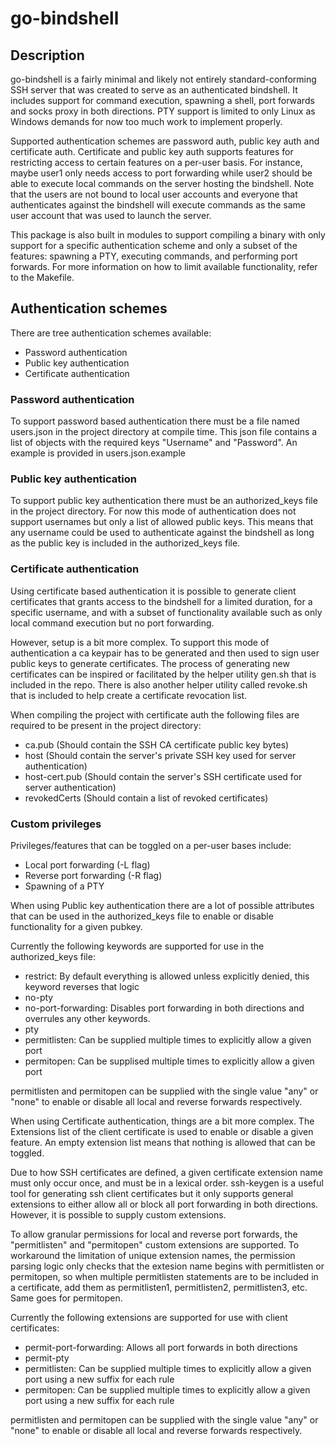 # go-bindshell

## Description
go-bindshell is a fairly minimal and likely not entirely standard-conforming
SSH server that was created to serve as an authenticated bindshell. It includes
support for command execution, spawning a shell, port forwards and socks proxy
in both directions. PTY support is limited to only Linux as Windows demands for
now too much work to implement properly.

Supported authentication schemes are password auth, public key auth and
certificate auth. Certificate and public key auth supports features for
restricting access to certain features on a per-user basis. For instance, maybe
user1 only needs access to port forwarding while user2 should be able to
execute local commands on the server hosting the bindshell.
Note that the users are not bound to local user accounts and everyone that
authenticates against the bindshell will execute commands as the same user
account that was used to launch the server.

This package is also built in modules to support compiling a binary with only
support for a specific authentication scheme and only a subset of the features:
spawning a PTY, executing commands, and performing port forwards.
For more information on how to limit available functionality, refer to the
Makefile.

## Authentication schemes
There are tree authentication schemes available:

- Password authentication
- Public key authentication
- Certificate authentication

### Password authentication
To support password based authentication there must be a file named users.json
in the project directory at compile time. This json file contains a list of
objects with the required keys "Username" and "Password". An example is
provided in users.json.example

### Public key authentication
To support public key authentication there must be an authorized_keys file
in the project directory.
For now this mode of authentication does not support usernames but only a list
of allowed public keys. This means that any username could be used to
authenticate against the bindshell as long as the public key is included in
the authorized_keys file.

### Certificate authentication
Using certificate based authentication it is possible to generate client
certificates that grants access to the bindshell for a limited duration, for
a specific username, and with a subset of functionality available such as only
local command execution but no port forwarding.

However, setup is a bit more complex. To support this mode of authentication
a ca keypair has to be generated and then used to sign user public keys to
generate certificates.
The process of generating new certificates can be inspired or facilitated by
the helper utility gen.sh that is included in the repo. There is also another
helper utility called revoke.sh that is included to help create a certificate
revocation list.

When compiling the project with certificate auth the following files are
required to be present in the project directory:

- ca.pub (Should contain the SSH CA certificate public key bytes)
- host (Should contain the server's private SSH key used for server authentication)
- host-cert.pub (Should contain the server's SSH certificate used for server authentication)
- revokedCerts (Should contain a list of revoked certificates)

### Custom privileges
Privileges/features that can be toggled on a per-user bases include:

- Local port forwarding (-L flag)
- Reverse port forwarding (-R flag)
- Spawning of a PTY

When using Public key authentication there are a lot of possible attributes
that can be used in the authorized_keys file to enable or disable functionality
for a given pubkey.

Currently the following keywords are supported for use in the authorized_keys
file:

- restrict: By default everything is allowed unless explicitly denied, this keyword reverses that logic
- no-pty
- no-port-forwarding: Disables port forwarding in both directions and overrules any other keywords.
- pty
- permitlisten: Can be supplied multiple times to explicitly allow a given port
- permitopen: Can be supplised multiple times to explicitly allow a given port

permitlisten and permitopen can be supplied with the single value "any" or
"none" to enable or disable all local and reverse forwards respectively.

When using Certificate authentication, things are a bit more complex.
The Extensions list of the client certificate is used to enable or disable a
given feature. An empty extension list means that nothing is allowed that can
be toggled.

Due to how SSH certificates are defined, a given certificate extension name
must only occur once, and must be in a lexical order. ssh-keygen is a useful
tool for generating ssh client certificates but it only supports general
extensions to either allow all or block all port forwarding in both directions.
However, it is possible to supply custom extensions.

To allow granular permissions for local and reverse port forwards, the
"permitlisten" and "permitopen" custom extensions are supported. To workaround
the limitation of unique extension names, the permission parsing logic only
checks that the extesion name begins with permitlisten or permitopen, so when
multiple permitlisten statements are to be included in a certificate, add them
as permitlisten1, permitlisten2, permitlisten3, etc. Same goes for permitopen.

Currently the following extensions are supported for use with client
certificates:

- permit-port-forwarding: Allows all port forwards in both directions
- permit-pty
- permitlisten: Can be supplied multiple times to explicitly allow a given port using a new suffix for each rule
- permitopen: Can be supplied multiple times to explicitly allow a given port using a new suffix for each rule

permitlisten and permitopen can be supplied with the single value "any" or
"none" to enable or disable all local and reverse forwards respectively.
